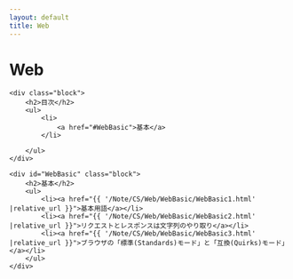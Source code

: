 ```yaml
---
layout: default
title: Web
---
```

<body>
    <div class="block">
        <h1>Web</h1>
    </div>

    <div class="block">
        <h2>目次</h2>
        <ul>
            <li>
                <a href="#WebBasic">基本</a>
            </li>
            
        </ul>
    </div>

    <div id="WebBasic" class="block">
        <h2>基本</h2>
        <ul>
            <li><a href="{{ '/Note/CS/Web/WebBasic/WebBasic1.html' |relative_url }}">基本用語</a></li>
            <li><a href="{{ '/Note/CS/Web/WebBasic/WebBasic2.html' |relative_url }}">リクエストとレスポンスは文字列のやり取り</a></li>
            <li><a href="{{ '/Note/CS/Web/WebBasic/WebBasic3.html' |relative_url }}">ブラウザの「標準(Standards)モード」と「互換(Quirks)モード」</a></li>
        </ul>
    </div>
</body>